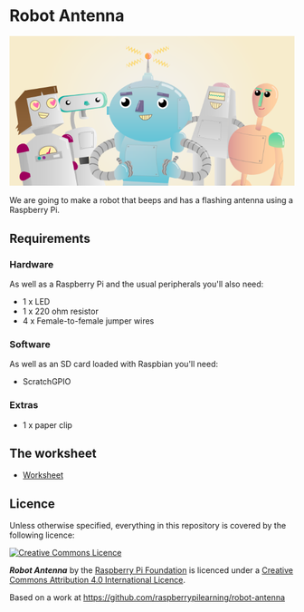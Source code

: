 # Robot Antenna

![](cover.png)

We are going to make a robot that beeps and has a flashing antenna using a Raspberry Pi.

## Requirements

### Hardware

As well as a Raspberry Pi and the usual peripherals you'll also need:

- 1 x LED
- 1 x 220 ohm resistor
- 4 x Female-to-female jumper wires

### Software

As well as an SD card loaded with Raspbian you'll need:

- ScratchGPIO

### Extras

- 1 x paper clip

## The worksheet

- [Worksheet](worksheet.md)

## Licence

Unless otherwise specified, everything in this repository is covered by the following licence:

[![Creative Commons Licence](http://i.creativecommons.org/l/by-sa/4.0/88x31.png)](http://creativecommons.org/licenses/by-sa/4.0/)

***Robot Antenna*** by the [Raspberry Pi Foundation](http://raspberrypi.org) is licenced under a [Creative Commons Attribution 4.0 International Licence](http://creativecommons.org/licenses/by-sa/4.0/).

Based on a work at https://github.com/raspberrypilearning/robot-antenna
